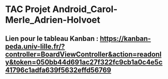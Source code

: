 # TAC Projet Android_Carol-Merle_Adrien-Holvoet

## Lien pour le tableau Kanban :  https://kanban-peda.univ-lille.fr/?controller=BoardViewController&action=readonly&token=050bb44d691ac27f322fc9cb1a0c4e5c41796c1adfa639f5632effd56769


